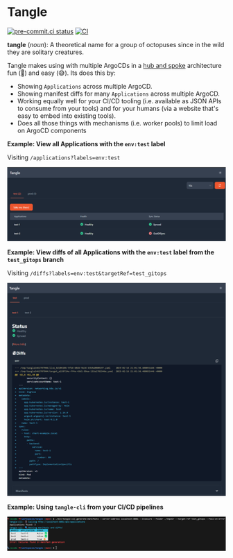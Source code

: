 # Tangle

[![pre-commit.ci status](https://results.pre-commit.ci/badge/github/ivanklee86/tangle/main.svg)](https://results.pre-commit.ci/latest/github/ivanklee86/tangle/main) [![CI](https://github.com/ivanklee86/tangle/actions/workflows/ci.yaml/badge.svg)](https://github.com/ivanklee86/tangle/actions/workflows/ci.yaml)

**tangle** (_noun_): A theoretical name for a group of octopuses since in the wild they are solitary creatures.

Tangle makes using with multiple ArgoCDs in a [hub and spoke](https://codefresh.io/learn/argo-cd/a-comprehensive-overview-of-argo-cd-architectures-2024/#post-24596-_1k4hvnsqwl60) architecture fun (🎉) and easy (😅).  Its does this by:

- Showing `Applications` across multiple ArgoCD.
- Showing manifest diffs for many `Applications` across multiple ArgoCD.
- Working equally well for your CI/CD tooling (i.e. available as JSON APIs to consume from your tools) and for your humans (via a website that's easy to embed into existing tools).
- Does all those things with mechanisms (i.e. worker pools) to limit load on ArgoCD components

**Example: View all Applications with the `env:test` label**

Visiting `/applications?labels=env:test`

![Applications](./images/TangleApplications.png)

**Example: View diffs of all Applications with the `env:test` label from the `test_gitops` branch**

Visiting `/diffs?labels=env:test&targetRef=test_gitops`

![Diffss](./images/TangleDiffs.png)

**Example: Using `tangle-cli` from your CI/CD pipelines**

![CLI](./images/TangleCLI.png)
